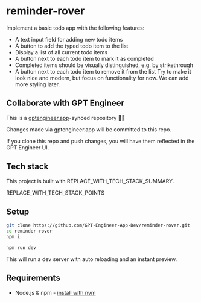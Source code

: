 # reminder-rover

Implement a basic todo app with the following features:
- A text input field for adding new todo items
- A button to add the typed todo item to the list
- Display a list of all current todo items
- A button next to each todo item to mark it as completed
- Completed items should be visually distinguished, e.g. by strikethrough
- A button next to each todo item to remove it from the list
Try to make it look nice and modern, but focus on functionality for now. We can add more styling later.

## Collaborate with GPT Engineer

This is a [gptengineer.app](https://gptengineer.app)-synced repository 🌟🤖

Changes made via gptengineer.app will be committed to this repo.

If you clone this repo and push changes, you will have them reflected in the GPT Engineer UI.

## Tech stack

This project is built with REPLACE_WITH_TECH_STACK_SUMMARY.

REPLACE_WITH_TECH_STACK_POINTS

## Setup

```sh
git clone https://github.com/GPT-Engineer-App-Dev/reminder-rover.git
cd reminder-rover
npm i
```

```sh
npm run dev
```

This will run a dev server with auto reloading and an instant preview.

## Requirements

- Node.js & npm - [install with nvm](https://github.com/nvm-sh/nvm#installing-and-updating)
